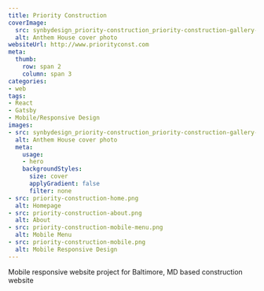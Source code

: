 ```yaml
---
title: Priority Construction
coverImage:
  src: synbydesign_priority-construction_priority-construction-gallery-crop.png
  alt: Anthem House cover photo
websiteUrl: http://www.priorityconst.com
meta:
  thumb:
    row: span 2
    column: span 3
categories:
- web
tags:
- React
- Gatsby
- Mobile/Responsive Design
images:
- src: synbydesign_priority-construction_priority-construction-gallery-crop.png
  alt: Anthem House cover photo
  meta:
    usage:
    - hero
    backgroundStyles:
      size: cover
      applyGradient: false
      filter: none
- src: priority-construction-home.png
  alt: Homepage
- src: priority-construction-about.png
  alt: About
- src: priority-construction-mobile-menu.png
  alt: Mobile Menu
- src: priority-construction-mobile.png
  alt: Mobile Responsive Design
---
```


Mobile responsive website project for Baltimore, MD based construction website